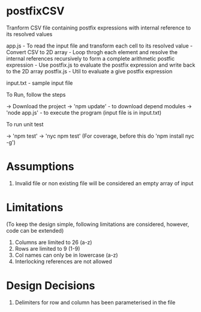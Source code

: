 # postfixCSV
Tranform CSV file containing postfix expressions with internal reference to its resolved values

app.js - To read the input file and transform each cell to its resolved value
       - Convert CSV to 2D array
       - Loop throgh each element and resolve the internal references recursively to form a complete arithmetic postfic expression
       - Use postfix.js to evaluate the postfix expression and write back to the 2D array
postfix.js - Util to evaluate a give postfix expression

input.txt - sample input file

To Run, follow the steps

-> Download the project
-> 'npm update' - to download depend modules
-> 'node app.js' - to execute the program (input file is in input.txt)

To run unit test

-> 'npm test'
-> 'nyc npm test' (For coverage, before this do 'npm install nyc -g')

# Assumptions
1. Invalid file or non existing file will be considered an empty array of input

# Limitations 
(To keep the design simple, following limitations are considered, however, code can be extended)
1. Columns are limited to 26 (a-z)
2. Rows are limited to 9 (1-9)
3. Col names can only be in lowercase (a-z)
4. Interlocking references are not allowed

# Design Decisions
1. Delimiters for row and column has been parameterised in the file
